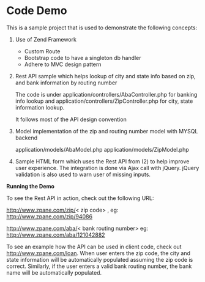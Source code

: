 <h1>Code Demo</h1>

This is a sample project that is used to demonstrate the following concepts:

1. Use of Zend Framework
   - Custom Route
   - Bootstrap code to have a singleton db handler
   - Adhere to MVC design pattern

2. Rest API sample which helps lookup of city and state info based on zip, and bank information by routing number

   The code is under application/controllers/AbaController.php for banking info lookup and application/controllers/ZipController.php for city, state
   information lookup.

   It follows most of the API design convention

3. Model implementation of the zip and routing number model with MYSQL backend

   application/models/AbaModel.php
   application/models/ZipModel.php

4. Sample HTML form which uses the Rest API from (2) to help improve user experience. The integration is done via Ajax call with jQuery. jQuery 
   validation is also used to warn user of missing inputs.

**Running the Demo**

To see the Rest API in action, check out the following URL:

http://www.zpane.com/zip/&lt; zip code&gt; , eg: http://www.zpane.com/zip/94086

http://www.zpane.com/aba/&lt; bank routing number&gt; eg: http://www.zpane.com/aba/121042882

To see an example how the API can be used in client code, check out http://www.zpane.com/loan. When user enters the zip code, 
the city and state information will be automatically populated assuming the zip code is correct. Similarly, if the user enters
a valid bank routing number, the bank name will be automatically populated.




